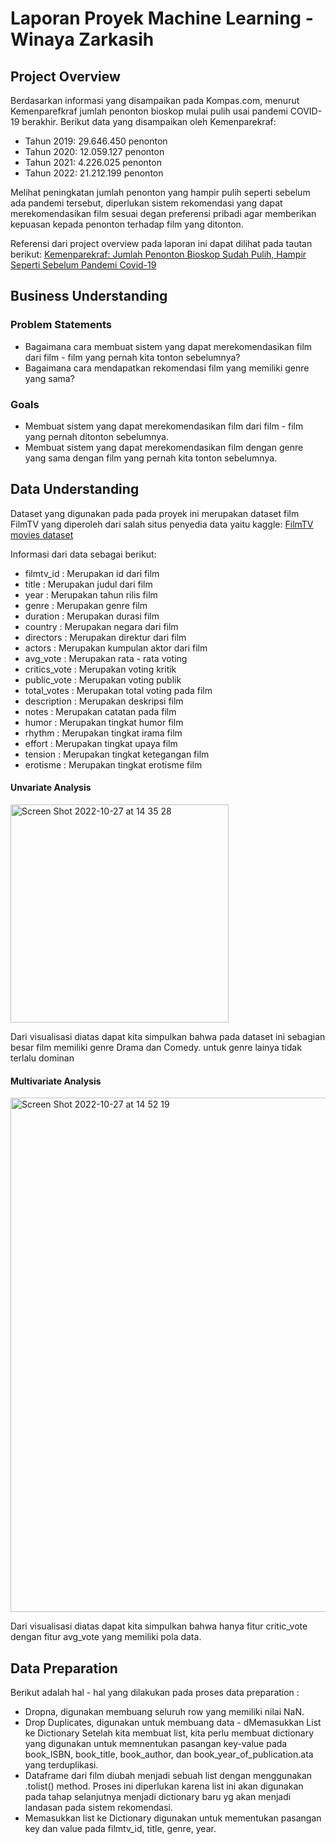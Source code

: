 # Laporan Proyek Machine Learning - Winaya Zarkasih

## Project Overview

Berdasarkan informasi yang disampaikan pada Kompas.com, menurut Kemenparefkraf jumlah penonton bioskop mulai pulih usai pandemi COVID-19 berakhir.
Berikut data yang disampaikan oleh Kemenparekraf:

* Tahun 2019: 29.646.450 penonton 
* Tahun 2020: 12.059.127 penonton 
* Tahun 2021: 4.226.025 penonton 
* Tahun 2022: 21.212.199 penonton

Melihat peningkatan jumlah penonton yang hampir pulih seperti sebelum ada pandemi tersebut, diperlukan sistem rekomendasi yang dapat merekomendasikan film sesuai degan preferensi pribadi agar memberikan kepuasan kepada penonton terhadap film yang ditonton.

Referensi dari project overview pada laporan ini dapat dilihat pada tautan berikut: [Kemenparekraf: Jumlah Penonton Bioskop Sudah Pulih, Hampir Seperti Sebelum Pandemi Covid-19]([https://scholar.google.com/](https://nasional.kompas.com/read/2022/07/04/14351401/kemenparekraf-jumlah-penonton-bioskop-sudah-pulih-hampir-seperti-sebelum)) 

## Business Understanding

### Problem Statements

- Bagaimana cara membuat sistem yang dapat merekomendasikan film dari film - film yang pernah kita tonton sebelumnya?
- Bagaimana cara mendapatkan rekomendasi film yang memiliki genre yang sama?

### Goals

- Membuat sistem yang dapat merekomendasikan film dari film - film yang pernah ditonton sebelumnya.
- Membuat sistem yang dapat merekomendasikan film dengan genre yang sama dengan film yang pernah kita tonton sebelumnya.

## Data Understanding

Dataset yang digunakan pada pada proyek ini merupakan dataset film FilmTV yang diperoleh dari salah situs penyedia data yaitu kaggle: [FilmTV movies dataset](https://www.kaggle.com/datasets/stefanoleone992/filmtv-movies-dataset?select=filmtv_movies+-+ENG.csv)

Informasi dari data sebagai berikut:

- filmtv_id : Merupakan id dari film
- title : Merupakan judul dari film
- year : Merupakan tahun rilis film
- genre : Merupakan genre film
- duration : Merupakan durasi film
- country : Merupakan negara dari film
- directors : Merupakan direktur dari film
- actors : Merupakan kumpulan aktor dari film
- avg_vote : Merupakan rata - rata voting
- critics_vote : Merupakan voting kritik
- public_vote : Merupakan voting publik
- total_votes : Merupakan total voting pada film
- description : Merupakan deskripsi film
- notes : Merupakan catatan pada film
- humor : Merupakan tingkat humor film
- rhythm : Merupakan tingkat irama film
- effort : Merupakan tingkat upaya film
- tension : Merupakan tingkat ketegangan film
- erotisme : Merupakan tingkat erotisme film

#### Unvariate Analysis

<img width="349" alt="Screen Shot 2022-10-27 at 14 35 28" src="https://user-images.githubusercontent.com/60729013/198220145-ea5506a2-6e9c-4db4-b68d-02942fd348a6.png">

Dari visualisasi diatas dapat kita simpulkan bahwa pada dataset ini sebagian besar film memiliki genre Drama dan Comedy. untuk genre lainya tidak terlalu dominan

#### Multivariate Analysis

<img width="823" alt="Screen Shot 2022-10-27 at 14 52 19" src="https://user-images.githubusercontent.com/60729013/198223738-d1f982df-02cb-4261-879b-40be781d0d13.png">

Dari visualisasi diatas dapat kita simpulkan bahwa hanya fitur critic_vote dengan fitur avg_vote yang memiliki pola data.

## Data Preparation

Berikut adalah hal - hal yang dilakukan pada proses data preparation :

- Dropna, digunakan membuang seluruh row yang memiliki nilai NaN. 
- Drop Duplicates, digunakan untuk membuang data - dMemasukkan List ke Dictionary Setelah kita membuat list, kita perlu membuat dictionary yang digunakan untuk memnentukan pasangan key-value pada book_ISBN, book_title, book_author, dan book_year_of_publication.ata yang terduplikasi.
- Dataframe dari film diubah menjadi sebuah list dengan menggunakan .tolist() method. Proses ini diperlukan karena list ini akan digunakan pada tahap selanjutnya menjadi dictionary baru yg akan menjadi landasan pada sistem rekomendasi.
- Memasukkan list ke Dictionary digunakan untuk mementukan pasangan key dan value pada filmtv_id, title, genre, year.
